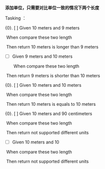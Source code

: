 **添加单位，只需要对比单位一致的情况下两个长度**

Tasking ：

{0}.  [ ]  Given 10 meters and 9 meters

​         When compare these two length

​         Then return 10 meters is longer than 9 meters

- [ ]  Given 9 meters and 10 meters

      ​ When compare these two length

​         Then return 9 meters is shorter than 10 meters

{0}.  [ ]  Given 10 meters and 10 meters

​         When compare these two length

​         Then return 10 meters is equals to 10 meters

{0}.  [ ]  Given 10 meters and 90 centimeters

​         When compare these two length

​         Then return not supported different units

- [ ]  Given 10 meters and 10

​         When compare these two length

​         Then return not supported different units
